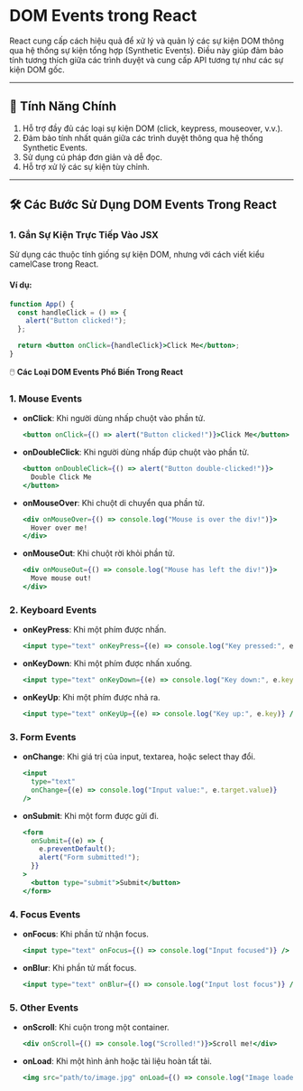 # DOM Events trong React

React cung cấp cách hiệu quả để xử lý và quản lý các sự kiện DOM thông qua hệ thống sự kiện tổng hợp (Synthetic Events). Điều này giúp đảm bảo tính tương thích giữa các trình duyệt và cung cấp API tương tự như các sự kiện DOM gốc.

---

## 🌟 **Tính Năng Chính**

1. Hỗ trợ đầy đủ các loại sự kiện DOM (click, keypress, mouseover, v.v.).
2. Đảm bảo tính nhất quán giữa các trình duyệt thông qua hệ thống Synthetic Events.
3. Sử dụng cú pháp đơn giản và dễ đọc.
4. Hỗ trợ xử lý các sự kiện tùy chỉnh.

---

## 🛠️ **Các Bước Sử Dụng DOM Events Trong React**

### **1. Gắn Sự Kiện Trực Tiếp Vào JSX**

Sử dụng các thuộc tính giống sự kiện DOM, nhưng với cách viết kiểu camelCase trong React.

#### Ví dụ:

```jsx
function App() {
  const handleClick = () => {
    alert("Button clicked!");
  };

  return <button onClick={handleClick}>Click Me</button>;
}
```

🖱️ **Các Loại DOM Events Phổ Biến Trong React**

### 1. **Mouse Events**

- **onClick**: Khi người dùng nhấp chuột vào phần tử.

  ```jsx
  <button onClick={() => alert("Button clicked!")}>Click Me</button>
  ```

- **onDoubleClick**: Khi người dùng nhấp đúp chuột vào phần tử.

  ```jsx
  <button onDoubleClick={() => alert("Button double-clicked!")}>
    Double Click Me
  </button>
  ```

- **onMouseOver**: Khi chuột di chuyển qua phần tử.

  ```jsx
  <div onMouseOver={() => console.log("Mouse is over the div!")}>
    Hover over me!
  </div>
  ```

- **onMouseOut**: Khi chuột rời khỏi phần tử.
  ```jsx
  <div onMouseOut={() => console.log("Mouse has left the div!")}>
    Move mouse out!
  </div>
  ```

### 2. **Keyboard Events**

- **onKeyPress**: Khi một phím được nhấn.

  ```jsx
  <input type="text" onKeyPress={(e) => console.log("Key pressed:", e.key)} />
  ```

- **onKeyDown**: Khi một phím được nhấn xuống.

  ```jsx
  <input type="text" onKeyDown={(e) => console.log("Key down:", e.key)} />
  ```

- **onKeyUp**: Khi một phím được nhả ra.
  ```jsx
  <input type="text" onKeyUp={(e) => console.log("Key up:", e.key)} />
  ```

### 3. **Form Events**

- **onChange**: Khi giá trị của input, textarea, hoặc select thay đổi.

  ```jsx
  <input
    type="text"
    onChange={(e) => console.log("Input value:", e.target.value)}
  />
  ```

- **onSubmit**: Khi một form được gửi đi.
  ```jsx
  <form
    onSubmit={(e) => {
      e.preventDefault();
      alert("Form submitted!");
    }}
  >
    <button type="submit">Submit</button>
  </form>
  ```

### 4. **Focus Events**

- **onFocus**: Khi phần tử nhận focus.

  ```jsx
  <input type="text" onFocus={() => console.log("Input focused")} />
  ```

- **onBlur**: Khi phần tử mất focus.
  ```jsx
  <input type="text" onBlur={() => console.log("Input lost focus")} />
  ```

### 5. **Other Events**

- **onScroll**: Khi cuộn trong một container.

  ```jsx
  <div onScroll={() => console.log("Scrolled!")}>Scroll me!</div>
  ```

- **onLoad**: Khi một hình ảnh hoặc tài liệu hoàn tất tải.
  ```jsx
  <img src="path/to/image.jpg" onLoad={() => console.log("Image loaded")} />
  ```
